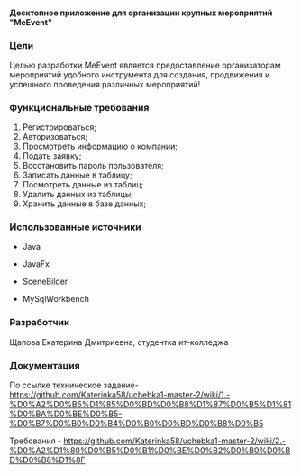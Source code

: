 ####   Десктопное приложение для организации крупных мероприятий "MeEvent"

### Цели

Целью разработки MeEvent является предоставление организаторам мероприятий удобного инструмента для создания, продвижения и успешного проведения различных мероприятий!

### Функциональные требования
1.	Регистрироваться;
2.	Авторизоваться;
3.	Просмотреть информацию о компании;
4.	Подать заявку;
5.	Восстановить пароль пользователя;
6.	Записать данные в таблицу;
7.	Посмотреть данные из таблиц;
8.	Удалить данных из таблицы;
9.	Хранить данные в базе данных;

### Использованные источники

- Java 

- JavaFx

- SceneBilder

- MySqlWorkbench


### Разработчик

Щапова Екатерина Дмитриевна, студентка ит-колледжа 

### Документация
По ссылке техническое задание- https://github.com/Katerinka58/uchebka1-master-2/wiki/1.-%D0%A2%D0%B5%D1%85%D0%BD%D0%B8%D1%87%D0%B5%D1%81%D0%BA%D0%BE%D0%B5-%D0%B7%D0%B0%D0%B4%D0%B0%D0%BD%D0%B8%D0%B5


Требования - https://github.com/Katerinka58/uchebka1-master-2/wiki/2.-%D0%A2%D1%80%D0%B5%D0%B1%D0%BE%D0%B2%D0%B0%D0%BD%D0%B8%D1%8F
